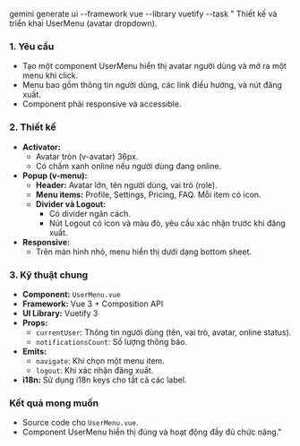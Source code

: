 gemini generate ui --framework vue --library vuetify --task "
Thiết kế và triển khai UserMenu (avatar dropdown).

### 1. Yêu cầu
- Tạo một component UserMenu hiển thị avatar người dùng và mở ra một menu khi click.
- Menu bao gồm thông tin người dùng, các link điều hướng, và nút đăng xuất.
- Component phải responsive và accessible.

### 2. Thiết kế
- **Activator:**
  - Avatar tròn (v-avatar) 36px.
  - Có chấm xanh online nếu người dùng đang online.
- **Popup (v-menu):**
  - **Header:** Avatar lớn, tên người dùng, vai trò (role).
  - **Menu items:** Profile, Settings, Pricing, FAQ. Mỗi item có icon.
  - **Divider và Logout:**
    - Có divider ngăn cách.
    - Nút Logout có icon và màu đỏ, yêu cầu xác nhận trước khi đăng xuất.
- **Responsive:**
  - Trên màn hình nhỏ, menu hiển thị dưới dạng bottom sheet.

### 3. Kỹ thuật chung
- **Component:** `UserMenu.vue`
- **Framework:** Vue 3 + Composition API
- **UI Library:** Vuetify 3
- **Props:**
  - `currentUser`: Thông tin người dùng (tên, vai trò, avatar, online status).
  - `notificationsCount`: Số lượng thông báo.
- **Emits:**
  - `navigate`: Khi chọn một menu item.
  - `logout`: Khi xác nhận đăng xuất.
- **i18n:** Sử dụng i18n keys cho tất cả các label.

### Kết quả mong muốn
- Source code cho `UserMenu.vue`.
- Component UserMenu hiển thị đúng và hoạt động đầy đủ chức năng."